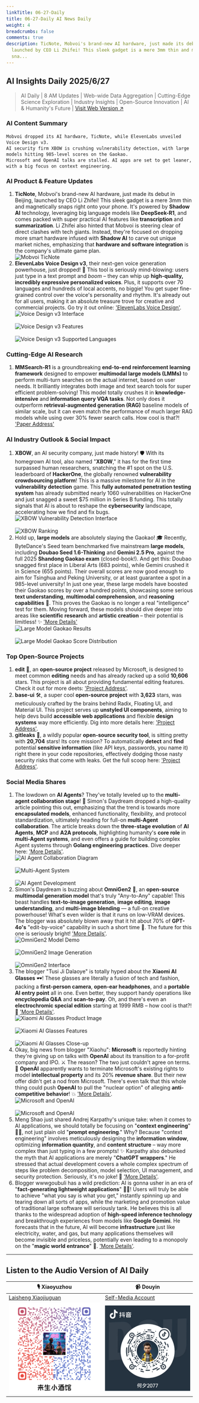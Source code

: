 ```yaml
---
linkTitle: 06-27-Daily
title: 06-27-Daily AI News Daily
weight: 4
breadcrumbs: false
comments: true
description: TicNote, Mobvoi's brand-new AI hardware, just made its debut in Beijing,
  launched by CEO Li Zhifei! This sleek gadget is a mere 3mm thin and magnetically
  sna...
---
```

## AI Insights Daily 2025/6/27

> AI Daily | 8 AM Updates | Web-wide Data Aggregation | Cutting-Edge Science Exploration | Industry Insights | Open-Source Innovation | AI & Humanity's Future | [Visit Web Version ↗️](https://ai.hubtoday.app/)

### AI Content Summary

```
Mobvoi dropped its AI hardware, TicNote, while ElevenLabs unveiled Voice Design v3.
AI security firm XBOW is crushing vulnerability detection, with large models hitting 985-level scores on the Gaokao.
Microsoft and OpenAI talks are stalled. AI apps are set to get leaner, with a big focus on context engineering.
```

### AI Product & Feature Updates
1.  **TicNote**, Mobvoi's brand-new AI hardware, just made its debut in Beijing, launched by CEO Li Zhifei! This sleek gadget is a mere 3mm thin and magnetically snaps right onto your phone. It's powered by **Shadow AI** technology, leveraging big language models like **DeepSeek-R1**, and comes packed with super practical AI features like **transcription** and **summarization**. Li Zhifei also hinted that Mobvoi is steering clear of direct clashes with tech giants. Instead, they're focused on dropping more smart hardware infused with **Shadow AI** to carve out unique market niches, emphasizing that **hardware and software integration** is the company's ultimate game plan.
    <br/> ![Mobvoi TicNote](https://raw.githubusercontent.com/justlovemaki/imagehub/refs/heads/main/images/2025/07/news_01k023n53ees7v5cmytgxfcag2.avif) <br/>
2.  **ElevenLabs Voice Design v3**, their next-gen voice generation powerhouse, just dropped! 🚀 This tool is seriously mind-blowing: users just type in a text prompt and *boom* – they can whip up **high-quality, incredibly expressive personalized voices**. Plus, it supports over 70 languages and hundreds of local accents, no biggie! You get super fine-grained control over the voice's personality and rhythm. It's already out for all users, making it an absolute treasure trove for creative and commercial projects. Go try it out online: ['ElevenLabs Voice Design'](https://elevenlabs.io/voice-design).
    <br/> ![Voice Design v3 Interface](https://raw.githubusercontent.com/justlovemaki/imagehub/refs/heads/main/images/2025/07/news_01k023nhz6ftkr4a70nxn0e8sp.avif) <br/>
    <br/> ![Voice Design v3 Features](https://raw.githubusercontent.com/justlovemaki/imagehub/refs/heads/main/images/2025/07/news_01k023nnhge619f9y0cqhxcww1.avif) <br/>
    <br/> ![Voice Design v3 Supported Languages](https://raw.githubusercontent.com/justlovemaki/imagehub/refs/heads/main/images/2025/07/news_01k023nry6f7q8g1rnr1dv58tn.avif) <br/>

### Cutting-Edge AI Research
1.  **MMSearch-R1** is a groundbreaking **end-to-end reinforcement learning framework** designed to empower **multimodal large models (LMMs)** to perform multi-turn searches on the actual internet, based on user needs. It brilliantly integrates both image and text search tools for super efficient problem-solving! This model totally crushes it in **knowledge-intensive** and **information query VQA tasks**. Not only does it outperform **retrieval-augmented generation (RAG)** baseline models of similar scale, but it can even match the performance of much larger RAG models while using over 30% fewer search calls. How cool is that?! ['Paper Address'](https://arxiv.org/abs/2506.20670)

### AI Industry Outlook & Social Impact
1.  **XBOW**, an AI security company, just made history! 🛡️ With its homegrown AI tool, also named "**XBOW**," it has for the first time surpassed human researchers, snatching the #1 spot on the U.S. leaderboard of **HackerOne**, the globally renowned **vulnerability crowdsourcing platform**! This is a massive milestone for AI in the **vulnerability detection** game. This **fully automated penetration testing system** has already submitted nearly 1060 vulnerabilities on HackerOne and just snagged a sweet $75 million in Series B funding. This totally signals that AI is about to reshape the **cybersecurity** landscape, accelerating how we find and fix bugs.
    <br/> ![XBOW Vulnerability Detection Interface](https://raw.githubusercontent.com/justlovemaki/imagehub/refs/heads/main/images/2025/07/news_01k023nvg9fsbtz91txd5t4mwr.avif) <br/>
    <br/> ![XBOW Ranking](https://raw.githubusercontent.com/justlovemaki/imagehub/refs/heads/main/images/2025/07/news_01k023nymkeyj92ydanjtbn4tx.avif) <br/>
2.  Hold up, **large models** are absolutely slaying the Gaokao! 🎓 Recently, ByteDance's Seed team benchmarked five mainstream **large models**, including **Doubao Seed 1.6-Thinking** and **Gemini 2.5 Pro**, against the full 2025 **Shandong Gaokao exam** (closed-book!). And get this: Doubao snagged first place in Liberal Arts (683 points), while Gemini crushed it in Science (655 points). Their overall scores are now good enough to aim for Tsinghua and Peking University, or at least guarantee a spot in a 985-level university! In just one year, these large models have boosted their Gaokao scores by over a hundred points, showcasing some serious **text understanding**, **multimodal comprehension**, and **reasoning capabilities** 🚀. This proves the Gaokao is no longer a real "intelligence" test for them. Moving forward, these models should dive deeper into areas like **scientific research** and **artistic creation** – their potential is limitless! ✨ ['More Details'](https://www.jiqizhixin.com/articles/2025-06-26-12)
    <br/> ![Large Model Gaokao Results](https://raw.githubusercontent.com/justlovemaki/imagehub/refs/heads/main/images/2025/07/news_01k023p233ecjr137va4tyra2t.avif) <br/>
    <br/> ![Large Model Gaokao Score Distribution](https://raw.githubusercontent.com/justlovemaki/imagehub/refs/heads/main/images/2025/07/news_01k023p5zhfzz8dm05gy0ypjfn.avif) <br/>

### Top Open-Source Projects
1.  **edit** 📝, an **open-source project** released by Microsoft, is designed to meet common **editing** needs and has already racked up a solid **10,606** stars. This project is all about providing fundamental editing features. Check it out for more deets: ['Project Address'](https://github.com/microsoft/edit).
2.  **base-ui** 🛠️, a super cool **open-source project** with **3,623** stars, was meticulously crafted by the brains behind Radix, Floating UI, and Material UI. This project serves up **unstyled UI components**, aiming to help devs build **accessible web applications** and flexible **design systems** way more efficiently. Dig into more details here: ['Project Address'](https://github.com/mui/base-ui).
3.  **gitleaks** 🔑, a wildly popular **open-source security tool**, is sitting pretty with **20,704** stars! Its core mission? To automatically **detect** and **find** potential **sensitive information** (like API keys, passwords, you name it) right there in your code repositories, effectively dodging those nasty security risks that come with leaks. Get the full scoop here: ['Project Address'](https://github.com/gitleaks/gitleaks).

### Social Media Shares
1.  The lowdown on **AI Agents**? They've totally leveled up to the **multi-agent collaboration stage**! 🤖 Simon's Daydream dropped a high-quality article pointing this out, emphasizing that the trend is towards more **encapsulated models**, enhanced functionality, flexibility, and protocol standardization, ultimately heading for full-on **multi-Agent collaboration**. The article breaks down the **three-stage evolution** of **AI Agents**, **MCP** and **A2A protocols**, highlighting humanity's **core role** in **multi-Agent systems**, and even offers a guide for building complex Agent systems through **Golang engineering practices**. Dive deeper here: ['More Details'](https://m.okjike.com/originalPosts/685d58d062739eeda3b9d838).
    <br/> ![AI Agent Collaboration Diagram](https://cdnv2.ruguoapp.com/Fu9_NrDOl23BPTkVMqCuo11qNhYQv3.jpg) <br/>
    <br/> ![Multi-Agent System](https://cdnv2.ruguoapp.com/Fkej5CodNU5eYZ0QvY6GUlRbLWSZv3.jpg) <br/>
    <br/> ![AI Agent Development](https://cdnv2.ruguoapp.com/FllJQZ_kio0pQNa11CUfnPvOhWbOv3.jpg) <br/>
2.  Simon's Daydream is buzzing about **OmniGen2** 🎨, an **open-source multimodal generation model** that's truly "Any-to-Any" capable! This beast handles **text-to-image generation**, **image editing**, **image understanding**, and **multi-image blending** — a full-on creative powerhouse! What's even wilder is that it runs on low-VRAM devices. The blogger was absolutely blown away that it hit about 70% of **GPT-4o's** "edit-by-voice" capability in such a short time 🤯. The future for this one is seriously bright! ['More Details'](https://m.okjike.com/originalPosts/685d56339c2e39aa22e64bbb).
    <br/> ![OmniGen2 Model Demo](https://cdnv2.ruguoapp.com/ltYbExXHHBX6-IiH6poCRt4V6YHWv3.png) <br/>
    <br/> ![OmniGen2 Image Generation](https://cdnv2.ruguoapp.com/ljDKpsINlzylflPcueaB7KC5dTqSv3.png) <br/>
    <br/> ![OmniGen2 Interface](https://cdnv2.ruguoapp.com/ls34LcFxuRD1Baz2eGvajo2pvO52v3.jpg) <br/>
3.  The blogger "Tusi Ji Dalaoye" is totally hyped about the **Xiaomi AI Glasses** 🕶️! These glasses are literally a fusion of tech and fashion, packing a **first-person camera**, **open-ear headphones**, and a **portable AI entry point** all in one. Even better, they support handy operations like **encyclopedia Q&A** and **scan-to-pay**. Oh, and there's even an **electrochromic special edition** starting at 1999 RMB – how cool is that?! 💸 ['More Details'](https://m.okjike.com/originalPosts/685d40dbadecea032f68a102).
    <br/> ![Xiaomi AI Glasses Product Image](https://cdnv2.ruguoapp.com/FiYt7G4BWf7RKS6v7g6lhoD0c0CUv3.jpg) <br/>
    <br/> ![Xiaomi AI Glasses Features](https://cdnv2.ruguoapp.com/Fp8KaIdLbsz62uQfat1l48cKg77Kv3.jpg) <br/>
    <br/> ![Xiaomi AI Glasses Close-up](https://cdnv2.ruguoapp.com/FikgmCpcfMiwXeahMtlwT5OC9oaJv3.jpg) <br/>
4.  Okay, big news from blogger "Xiaohu": **Microsoft** is reportedly hinting they're giving up on talks with **OpenAI** about its transition to a for-profit company and IPO. ⚔️ The reason? The two just couldn't agree on terms. 🤔 **OpenAI** apparently wants to terminate Microsoft's existing rights to model **intellectual property** and its 20% **revenue share**. But their new offer didn't get a nod from Microsoft. There's even talk that this whole thing could push **OpenAI** to pull the "nuclear option" of alleging **anti-competitive behavior**! 💥 ['More Details'](https://x.com/imxiaohu/status/1938130680636182595).
    <br/> ![Microsoft and OpenAI](https://raw.githubusercontent.com/justlovemaki/imagehub/refs/heads/main/images/2025/07/news_01k023p9s2evzt9k5qbgrj1e6a.avif) <br/>
    <br/> ![Microsoft and OpenAI](https://raw.githubusercontent.com/justlovemaki/imagehub/refs/heads/main/images/2025/07/news_01k023pe11fx99zf5pmq4kvd5q.avif) <br/>
5.  Meng Shao just shared Andrej Karpathy's unique take: when it comes to AI applications, we should totally be focusing on "**context engineering**" 🧠💡, not just plain old "**prompt engineering**." Why? Because "context engineering" involves meticulously designing the **information window**, optimizing **information quantity**, and **content structure** – way more complex than just typing in a few prompts! ✨ Karpathy also debunked the myth that AI applications are merely "**ChatGPT wrappers**." He stressed that actual development covers a whole complex spectrum of steps like problem decomposition, model selection, UI management, and security protection. Seriously, it's no joke! 💪 ['More Details'](https://x.com/shao__meng/status/1938120617494253712).
6.  Blogger wwwgoubuli has a wild prediction: AI is gonna usher in an era of "**fact-generating lightweight applications**" 🔮🚀! Users will truly be able to achieve "what you say is what you get," instantly spinning up and tearing down all sorts of apps, while the marketing and promotion value of traditional large software will seriously tank. He believes this is all thanks to the widespread adoption of **high-speed inference technology** and breakthrough experiences from models like **Google Gemini**. He forecasts that in the future, AI will become **infrastructure** just like electricity, water, and gas, but many applications themselves will become invisible and priceless, potentially even leading to a monopoly on the "**magic world entrance**" 🌌. ['More Details'](https://x.com/wwwgoubuli/status/1938082798973096160).

---

## Listen to the Audio Version of AI Daily

| 🎙️ **Xiaoyuzhou** | 📹 **Douyin** |
| --- | --- |
| [Laisheng Xiaojiuguan](https://www.xiaoyuzhoufm.com/podcast/683c62b7c1ca9cf575a5030e) | [Self-Media Account](https://www.douyin.com/user/MS4wLjABAAAAwpwqPQlu38sO38VyWgw9ZjDEnN4bMR5j8x111UxpseHR9DpB6-CveI5KRXOWuFwG)|
| ![Pub](https://raw.githubusercontent.com/justlovemaki/imagehub/refs/heads/main/logo/f959f7984e9163fc50d3941d79a7f262.md.png) | ![Intelligence Station](https://raw.githubusercontent.com/justlovemaki/imagehub/refs/heads/main/logo/7fc30805eeb831e1e2baa3a240683ca3.md.png) |